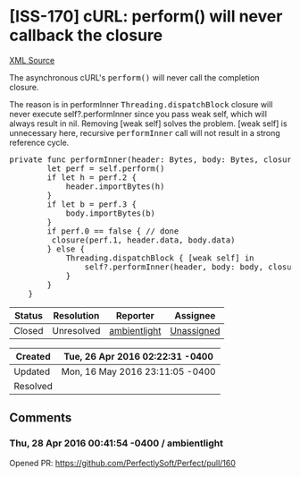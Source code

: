 # [ISS-170] cURL: perform() will never callback the closure

[XML Source](../xml/ISS-170.xml)
<p><p>The asynchronous cURL's <tt>perform()</tt> will never call the completion closure.</p>

<p>The reason is in performInner <tt>Threading.dispatchBlock</tt> closure will never execute self?.performInner since you pass weak self, which will always result in nil. Removing <span class="error">&#91;weak self&#93;</span> solves the problem. <span class="error">&#91;weak self&#93;</span> is unnecessary here, recursive <tt>performInner</tt> call will not result in a strong reference cycle.</p>

<div class="code panel" style="border-width: 1px;"><div class="codeContent panelContent">
<pre class="code-java">
<span class="code-keyword">private</span> func performInner(header: Bytes, body: Bytes, closure: (Int, [UInt8], [UInt8]) -&gt; ()) {
		let perf = self.perform()
		<span class="code-keyword">if</span> let h = perf.2 {
			header.importBytes(h)
		} 
		<span class="code-keyword">if</span> let b = perf.3 {
			body.importBytes(b)
		}
		<span class="code-keyword">if</span> perf.0 == <span class="code-keyword">false</span> { <span class="code-comment">// done
</span>			closure(perf.1, header.data, body.data)
		} <span class="code-keyword">else</span> {
			Threading.dispatchBlock { [weak self] in
				self?.performInner(header, body: body, closure: closure)
			}
		}
	}
</pre>
</div></div></p>





Status|Resolution|Reporter|Assignee
------|----------|--------|--------
Closed|Unresolved|[ambientlight](ambientlight)|[Unassigned]($-1)





Created|Tue, 26 Apr 2016 02:22:31 -0400
-------|--------------
Updated|Mon, 16 May 2016 23:11:05 -0400
Resolved|


## Comments




### Thu, 28 Apr 2016 00:41:54 -0400 / ambientlight 

<p><p>Opened PR: <a href="https://github.com/PerfectlySoft/Perfect/pull/160" class="external-link" rel="nofollow">https://github.com/PerfectlySoft/Perfect/pull/160</a></p></p>


